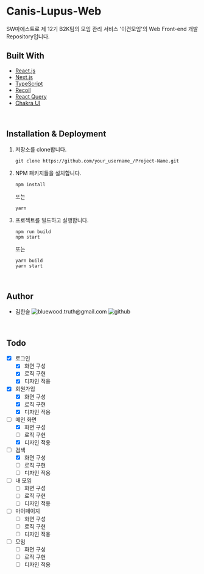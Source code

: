 # Canis-Lupus-Web

SW마에스트로 제 12기 B2K팀의 모임 관리 서비스 '이건모임'의 Web Front-end 개발 Repository입니다.

## Built With

- [React.js](https://reactjs.org/)
- [Next.js](https://nextjs.org/)
- [TypeScript](https://www.typescriptlang.org/)
- [Recoil](https://recoiljs.org/)
- [React Query ](https://react-query.tanstack.com/)
- [Chakra UI](https://chakra-ui.com/)

<br>

## Installation & Deployment

1. 저장소를 clone합니다.

   ```
   git clone https://github.com/your_username_/Project-Name.git
   ```

2. NPM 패키지들을 설치합니다.

   ```
   npm install
   ```

   또는

   ```
   yarn
   ```

3. 프로젝트를 빌드하고 실행합니다.

   ```
   npm run build
   npm start
   ```

   또는

   ```
   yarn build
   yarn start
   ```

<br>

## Author

- 김한슬 <img alt="bluewood.truth@gmail.com" src="https://img.shields.io/badge/bluewood.truth@gmail.com-red.svg?&style=flat-square&logo=gmail&logoColor=white&link=mailto:bluewood.truth@gmail.com" /> <img alt="github" src="https://img.shields.io/badge/bluewood-black.svg?&style=flat-square&logo=github&logoColor=white&link=https://github.com/bluewood-truth/" />

<br>

## Todo

- [x] 로그인
  - [x] 화면 구성
  - [x] 로직 구현
  - [x] 디자인 적용
- [x] 회원가입
  - [x] 화면 구성
  - [x] 로직 구현
  - [x] 디자인 적용
- [ ] 메인 화면
  - [x] 화면 구성
  - [ ] 로직 구현
  - [x] 디자인 적용
- [ ] 검색
  - [x] 화면 구성
  - [ ] 로직 구현
  - [ ] 디자인 적용
- [ ] 내 모임
  - [ ] 화면 구성
  - [ ] 로직 구현
  - [ ] 디자인 적용
- [ ] 마이페이지
  - [ ] 화면 구성
  - [ ] 로직 구현
  - [ ] 디자인 적용
- [ ] 모임
  - [ ] 화면 구성
  - [ ] 로직 구현
  - [ ] 디자인 적용

<br>

[github-badge]: https://img.shields.io/badge/Github-black.svg?&style=for-the-badge&logo=github&logoColor=white&link=https://github.com/bluewood-truth/

